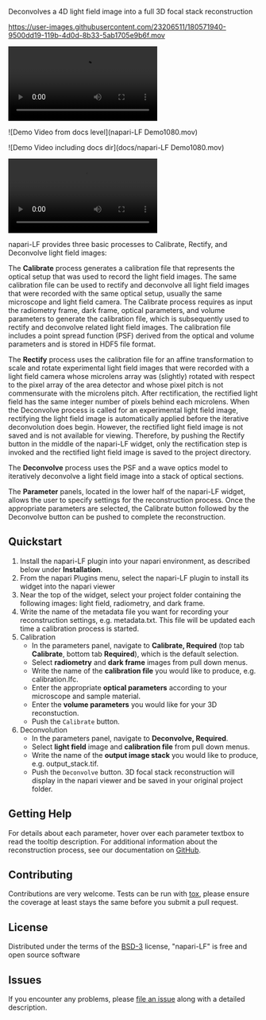

<!-- This file is designed to provide you with a starting template for documenting
the functionality of your plugin. Its content will be rendered on your plugin's
napari hub page.

The sections below are given as a guide for the flow of information only, and
are in no way prescriptive. You should feel free to merge, remove, add and 
rename sections at will to make this document work best for your plugin. 

# Description

This should be a detailed description of the context of your plugin and its 
intended purpose.

If you have videos or screenshots of your plugin in action, you should include them
here as well, to make them front and center for new users. 

You should use absolute links to these assets, so that we can easily display them 
on the hub. The easiest way to include a video is to use a GIF, for example hosted
on imgur. You can then reference this GIF as an image.

![Example GIF hosted on Imgur](https://i.imgur.com/A5phCX4.gif)

Note that GIFs larger than 5MB won't be rendered by GitHub - we will however,
render them on the napari hub.

The other alternative, if you prefer to keep a video, is to use GitHub's video
embedding feature.

1. Push your `DESCRIPTION.md` to GitHub on your repository (this can also be done
as part of a Pull Request)
2. Edit `.napari/DESCRIPTION.md` **on GitHub**.
3. Drag and drop your video into its desired location. It will be uploaded and
hosted on GitHub for you, but will not be placed in your repository.
4. We will take the resolved link to the video and render it on the hub.

Here is an example of an mp4 video embedded this way.

https://user-images.githubusercontent.com/17995243/120088305-6c093380-c132-11eb-822d-620e81eb5f0e.mp4

# Intended Audience & Supported Data

This section should describe the target audience for this plugin (any knowledge,
skills and experience required), as well as a description of the types of data
supported by this plugin.

Try to make the data description as explicit as possible, so that users know the
format your plugin expects. This applies both to reader plugins reading file formats
and to function/dock widget plugins accepting layers and/or layer data.
For example, if you know your plugin only works with 3D integer data in "tyx" order,
make sure to mention this.

If you know of researchers, groups or labs using your plugin, or if it has been cited
anywhere, feel free to also include this information here.

# Quickstart

This section should go through step-by-step examples of how your plugin should be used.
Where your plugin provides multiple dock widgets or functions, you should split these
out into separate subsections for easy browsing. Include screenshots and videos
wherever possible to elucidate your descriptions. 

Ideally, this section should start with minimal examples for those who just want a
quick overview of the plugin's functionality, but you should definitely link out to
more complex and in-depth tutorials highlighting any intricacies of your plugin, and
more detailed documentation if you have it.

# Additional Install Steps (uncommon)
We will be providing installation instructions on the hub, which will be sufficient
for the majority of plugins. They will include instructions to pip install, and
to install via napari itself.

Most plugins can be installed out-of-the-box by just specifying the package requirements
over in `setup.cfg`. However, if your plugin has any more complex dependencies, or 
requires any additional preparation before (or after) installation, you should add 
this information here.

# Getting Help

This section should point users to your preferred support tools, whether this be raising
an issue on GitHub, asking a question on image.sc, or using some other method of contact.
If you distinguish between usage support and bug/feature support, you should state that
here.

# How to Cite

Many plugins may be used in the course of published (or publishable) research, as well as
during conference talks and other public facing events. If you'd like to be cited in
a particular format, or have a DOI you'd like used, you should provide that information here. -->


Deconvolves a 4D light field image into a full 3D focal stack reconstruction

https://user-images.githubusercontent.com/23206511/180571940-9500dd19-119b-4d0d-8b33-5ab1705e9b6f.mov

![GUV generated with napari-LF](https://i.imgur.com/zWlE4CB.mp4)

![Demo Video from docs level](napari-LF Demo1080.mov)

![Demo Video including docs dir](docs/napari-LF Demo1080.mov)

![Direct GitHub link for GUV Loop](https://github.com/PolarizedLightFieldMicroscopy/napari-LF/blob/description/docs/GUVLoop480.mov)

napari-LF provides three basic processes to Calibrate, Rectify, and Deconvolve light field images:

The **Calibrate** process generates a calibration file that represents the optical setup that was used to record the light field images. The same calibration file can be used to rectify and deconvolve all light field images that were recorded with the same optical setup, usually the same microscope and light field camera. The Calibrate process requires as input the radiometry frame, dark frame, optical parameters, and volume parameters to generate the calibration file, which is subsequently used to rectify and deconvolve related light field images. The calibration file includes a point spread function (PSF) derived from the optical and volume parameters and is stored in HDF5 file format.

The **Rectify** process uses the calibration file for an affine transformation to scale and rotate experimental light field images that were recorded with a light field camera whose microlens array was (slightly) rotated with respect to the pixel array of the area detector and whose pixel pitch is not commensurate with the microlens pitch. After rectification, the rectified light field has the same integer number of pixels behind each microlens. When the Deconvolve process is called for an experimental light field image, rectifying the light field image is automatically applied before the iterative deconvolution does begin. However, the rectified light field image is not saved and is not available for viewing. Therefore, by pushing the Rectify button in the middle of the napari-LF widget, only the rectification step is invoked and the rectified light field image is saved to the project directory.

The **Deconvolve** process uses the PSF and a wave optics model to iteratively deconvolve a light field image into a stack of optical sections.

The **Parameter** panels, located in the lower half of the napari-LF widget, allows the user to specify settings for the reconstruction process. Once the appropriate parameters are selected, the Calibrate button followed by the Deconvolve button can be pushed to complete the reconstruction.

## Quickstart
1. Install the napari-LF plugin into your napari environment, as described below under **Installation**.
1. From the napari Plugins menu, select the napari-LF plugin to install its widget into the napari viewer
1. Near the top of the widget, select your project folder containing the following images: light field, radiometry, and dark frame.
1. Write the name of the metadata file you want for recording your reconstruction settings, e.g. metadata.txt. This file will be updated each time a calibration process is started.
1. Calibration
    - In the parameters panel, navigate to **Calibrate, Required** (top tab **Calibrate**, bottom tab **Required**), which is the default selection.
    - Select **radiometry** and **dark frame** images from pull down menus.
    - Write the name of the **calibration file** you would like to produce, e.g. calibration.lfc.
    - Enter the appropriate **optical parameters** according to your microscope and sample material.
    - Enter the **volume parameters** you would like for your 3D reconstuction.
    - Push the `Calibrate` button.
1. Deconvolution
    - In the parameters panel, navigate to **Deconvolve, Required**.
    - Select **light field** image and **calibration file** from pull down menus.
    - Write the name of the **output image stack** you would like to produce, e.g. output_stack.tif.
    - Push the `Deconvolve` button.
3D focal stack reconstruction will display in the napari viewer and be saved in your original project folder.

## Getting Help
For details about each parameter, hover over each parameter textbox to read the tooltip description.
For additional information about the reconstruction process, see our documentation on [GitHub](https://github.com/PolarizedLightFieldMicroscopy/napari-LF).

## Contributing

Contributions are very welcome. Tests can be run with [tox], please ensure
the coverage at least stays the same before you submit a pull request.

## License

Distributed under the terms of the [BSD-3] license,
"napari-LF" is free and open source software

## Issues

If you encounter any problems, please [file an issue] along with a detailed description.


[BSD-3]: http://opensource.org/licenses/BSD-3-Clause
[file an issue]: https://github.com/PolarizedLightFieldMicroscopy/napari-LF/issues
[napari]: https://github.com/napari/napari
[tox]: https://tox.readthedocs.io/en/latest/
